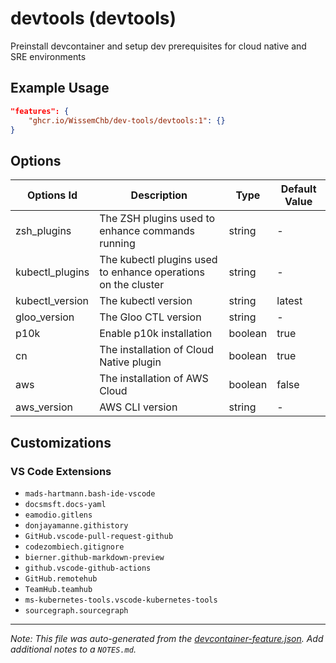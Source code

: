 
# devtools (devtools)

Preinstall devcontainer and setup dev prerequisites for cloud native and SRE environments

## Example Usage

```json
"features": {
    "ghcr.io/WissemChb/dev-tools/devtools:1": {}
}
```

## Options

| Options Id | Description | Type | Default Value |
|-----|-----|-----|-----|
| zsh_plugins | The ZSH plugins used to enhance commands running | string | - |
| kubectl_plugins | The kubectl plugins used to enhance operations on the cluster | string | - |
| kubectl_version | The kubectl version | string | latest |
| gloo_version | The Gloo CTL version | string | - |
| p10k | Enable p10k installation | boolean | true |
| cn | The installation of Cloud Native plugin | boolean | true |
| aws | The installation of AWS Cloud | boolean | false |
| aws_version | AWS CLI version | string | - |

## Customizations

### VS Code Extensions

- `mads-hartmann.bash-ide-vscode`
- `docsmsft.docs-yaml`
- `eamodio.gitlens`
- `donjayamanne.githistory`
- `GitHub.vscode-pull-request-github`
- `codezombiech.gitignore`
- `bierner.github-markdown-preview`
- `github.vscode-github-actions`
- `GitHub.remotehub`
- `TeamHub.teamhub`
- `ms-kubernetes-tools.vscode-kubernetes-tools`
- `sourcegraph.sourcegraph`



---

_Note: This file was auto-generated from the [devcontainer-feature.json](https://github.com/WissemChb/dev-tools/blob/main/src/devtools/devcontainer-feature.json).  Add additional notes to a `NOTES.md`._
